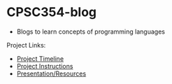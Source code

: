 # CPSC354-blog
* Blogs to learn concepts of programming languages 

Project Links:
* [Project Timeline](https://github.com/Namsinh/CPSC354-blog/Project_Timeline.md)
* [Project Instructions](https://github.com/Namsinh/CPSC354-blog/Project_Instructions.md)
* [Presentation/Resources](https://github.com/Namsinh/CPSC354-blog/Presentation.md)

